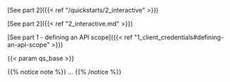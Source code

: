 [See part 2]({{< ref "/quickstarts/2_interactive" >}})

[See part 2]({{< ref "2_interactive.md" >}})

[See part 1 - defining an API scope]({{< ref "1_client_credentials#defining-an-api-scope" >}})

{{< param qs_base >}}

{{% notice note %}}
...
{{% /notice %}}

